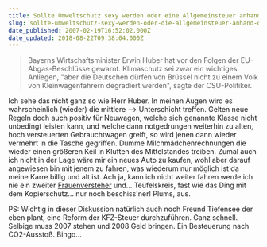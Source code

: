 ```yaml
---
title: Sollte Umweltschutz sexy werden oder eine Allgemeinsteuer anhand des Einkommes berechnet werden?
slug: sollte-umweltschutz-sexy-werden-oder-die-allgemeinsteuer-anhand-des-einkommes-berechnet-werden
date_published: 2007-02-19T16:52:02.000Z
date_updated: 2018-08-22T09:38:04.000Z
---
```


> Bayerns Wirtschaftsminister Erwin Huber hat vor den Folgen der EU-Abgas-Beschlüsse gewarnt. Klimaschutz sei zwar ein wichtiges Anliegen, "aber die Deutschen dürfen von Brüssel nicht zu einem Volk von Kleinwagenfahrern degradiert werden", sagte der CSU-Politiker.

Ich sehe das nicht ganz so wie Herr Huber. In meinen Augen wird es wahrscheinlich (wieder) die mittlere --> Unterschicht treffen. Gelten neue Regeln doch auch positiv für Neuwagen, welche sich genannte Klasse nicht unbedingt leisten kann, und welche dann notgedrungen weiterhin zu alten, hoch versteuerten Gebrauchtwagen greift, so wird jenen dann wieder vermehrt in die Tasche gegriffen. Dumme Milchmädchenrechnungen die wieder einen größeren Keil in Kluften des Mittelstandes treiben. Zumal auch ich nicht in der Lage wäre mir ein neues Auto zu kaufen, wohl aber darauf angewiesen bin mit jenem zu fahren, was wiederum nur möglich ist da meine Karre billig und alt ist. Ach ja, kann ich nicht weiter fahren werde ich nie ein zweiter [Frauenversteher](http://de.wikipedia.org/wiki/Bild:Sigmund_Freud-loc.jp) und... Teufelskreis, fast wie das Ding mit dem Kopierschutz... nur noch beschiss'ner! Plums, aus.

PS: Wichtig in dieser Diskussion natürlich auch noch Freund Tiefensee der eben plant, eine Reform der KFZ-Steuer durchzuführen. Ganz schnell. Selbige muss 2007 stehen und 2008 Geld bringen. Ein Besteuerung nach CO2-Ausstoß. Bingo...
